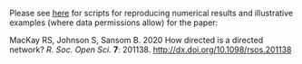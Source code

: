 Please see [here](https://github.com/BazilSansom/How-directed-is-a-directed-network) for scripts for reproducing numerical results and illustrative examples (where data permissions allow) for the paper:

MacKay RS, Johnson S, Sansom B. 2020 How directed is a directed network? *R. Soc. Open Sci.* **7**: 201138.
http://dx.doi.org/10.1098/rsos.201138

